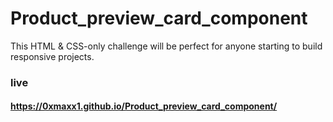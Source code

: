 # Product_preview_card_component
This HTML &amp; CSS-only challenge will be perfect for anyone starting to build responsive projects.
### live
#### https://0xmaxx1.github.io/Product_preview_card_component/

